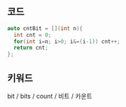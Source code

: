 ## 코드
```cpp
auto cntBit = [](int n){
  int cnt = 0;
  for(int i=n; i>0; i&=(i-1)) cnt++;
  return cnt;
};
```
## 키워드
bit / bits / count / 비트 / 카운트
